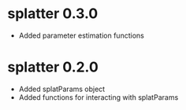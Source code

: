 # splatter 0.3.0

* Added parameter estimation functions

# splatter 0.2.0

* Added splatParams object
* Added functions for interacting with splatParams

